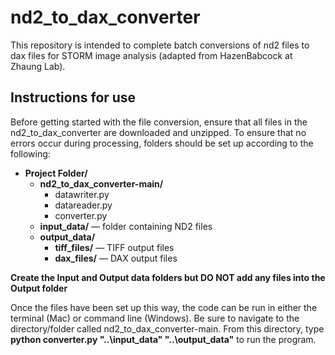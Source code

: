# nd2_to_dax_converter
This repository is intended to complete batch conversions of nd2 files to dax files for STORM image analysis (adapted from HazenBabcock at Zhaung Lab).


## Instructions for use
Before getting started with the file conversion, ensure that all files in the nd2_to_dax_converter are downloaded and unzipped. To ensure that no errors occur during processing, folders should be set up according to the following:

- **Project Folder/**
  - **nd2_to_dax_converter-main/**
    - datawriter.py  
    - datareader.py  
    - converter.py  
  - **input_data/** — folder containing ND2 files  
  - **output_data/**
    - **tiff_files/** — TIFF output files  
    - **dax_files/** — DAX output files

**Create the Input and Output data folders but DO NOT add any files into the Output folder**

Once the files have been set up this way, the code can be run in either the terminal (Mac) or command line (Windows). Be sure to navigate to the directory/folder called nd2_to_dax_converter-main. From this directory, type **python converter.py "..\input_data" "..\output_data"** to run the program. 
